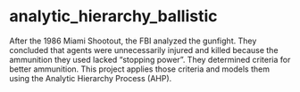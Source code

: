 # analytic_hierarchy_ballistic
After the 1986 Miami Shootout, the FBI analyzed the gunfight. They concluded that agents were unnecessarily injured and killed because the ammunition they used lacked “stopping power”. They determined criteria for better ammunition. This project applies those criteria and models them using the Analytic Hierarchy Process (AHP). 
